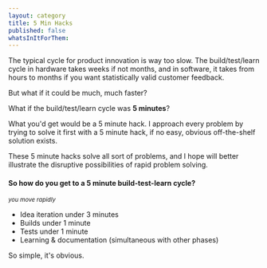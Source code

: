 ```yaml
---
layout: category
title: 5 Min Hacks
published: false
whatsInItForThem:
---
```


The typical cycle for product innovation is way too slow. The build/test/learn cycle in hardware takes weeks if not months, and in software, it takes from hours to months if you want statistically valid customer feedback.

But what if it could be much, much faster?

What if the build/test/learn cycle was **5 minutes**?

What you'd get would be a 5 minute hack. I approach every problem by trying to solve it first with a 5 minute hack, if no easy, obvious off-the-shelf solution exists.

These 5 minute hacks solve all sort of problems, and I hope will better illustrate the disruptive possibilities of rapid problem solving.


#### So how do you get to a 5 minute build-test-learn cycle?
<sub>_you move rapidly_</sub>
* Idea iteration under 3 minutes
* Builds under 1 minute
* Tests under 1 minute
* Learning & documentation (simultaneous with other phases)

So simple, it's obvious.